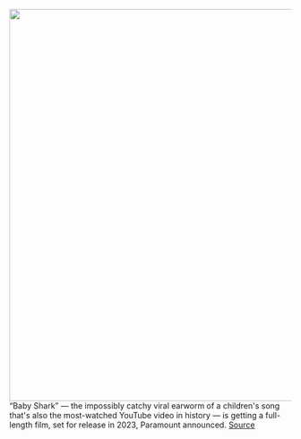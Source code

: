 <img src='https://cdn.vox-cdn.com/thumbor/R4x4f1n8h11dPiE8NCVFrCs_olc=/0x0:1399x918/1200x800/filters:focal(589x348:811x570)/cdn.vox-cdn.com/uploads/chorus_image/image/70514437/Baby_Shark_Dance____babyshark_Most_Viewed_Video___Animal_Songs___PINKFONG_Songs_for_Children_0_18_screenshot__1_.0.png' width='700px' /><br/>
“Baby Shark” — the impossibly catchy viral earworm of a children's song that's also the most-watched YouTube video in history — is getting a full-length film, set for release in 2023, Paramount announced.
<a href='https://www.theverge.com/2022/2/15/22936250/baby-shark-movie-paramount-plus-announcement'> Source <a/>